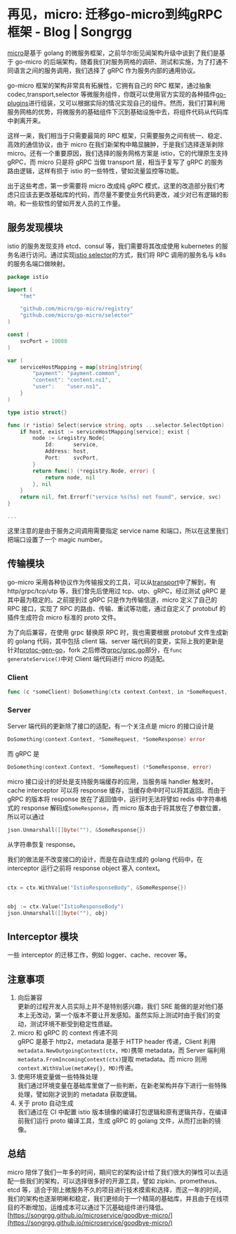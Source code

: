 # 再见，micro: 迁移go-micro到纯gRPC框架 - Blog | Songrgg
[micro](https://github.com/micro/micro)是基于 golang 的微服务框架，之前华尔街见闻架构升级中谈到了我们是基于 go-micro 的后端架构，随着我们对服务网格的调研、测试和实施，为了打通不同语言之间的服务调用，我们选择了 gRPC 作为服务内部的通用协议。

go-micro 框架的架构非常具有拓展性，它拥有自己的 RPC 框架，通过抽象 codec,transport,selector 等微服务组件，你既可以使用官方实现的各种插件[go-plugins](https://github.com/micro/go-plugins)进行组装，又可以根据实际的情况实现自己的组件。然而，我们打算利用服务网格的优势，将微服务的基础组件下沉到基础设施中去，将组件代码从代码库中剥离开来。

这样一来，我们相当于只需要最简的 RPC 框架，只需要服务之间有统一、稳定、高效的通信协议，由于 micro 在我们新架构中略显臃肿，于是我们选择逐渐剥除 micro。还有一个重要原因，我们选择的服务网格方案是 istio，它的代理原生支持 gRPC，而 micro 只是将 gRPC 当做 transport 层，相当于复写了 gRPC 的服务路由逻辑，这样有损于 istio 的一些特性，譬如流量监控等功能。

出于这些考虑，第一步需要将 micro 改成纯 gRPC 模式，这里的改造部分我们考虑只应该去更改基础库的代码，而尽量不要使业务代码更改，减少对已有逻辑的影响，和一些软性的譬如开发人员的工作量。

## [](#服务发现模块 "服务发现模块")服务发现模块

istio 的服务发现支持 etcd、consul 等，我们需要将其改成使用 kubernetes 的服务名进行访问。通过实现[istio selector](https://gist.github.com/songrgg/22999fb7ab76a30dcac17cb28ed412d4)的方式，我们将 RPC 调用的服务名与 k8s 的服务名端口做映射。

```go hljs
package istio

import (
	"fmt"

	"github.com/micro/go-micro/registry"
	"github.com/micro/go-micro/selector"
)

const (
	svcPort = 10088
)

var (
	serviceHostMapping = map[string]string{
		"payment": "payment.common",
		"content": "content.ns1",
		"user":    "user.ns1",
	}
)

type istio struct{}

func (r *istio) Select(service string, opts ...selector.SelectOption) (selector.Next, error) {
	if host, exist := serviceHostMapping[service]; exist {
		node := &registry.Node{
			Id:      service,
			Address: host,
			Port:    svcPort,
		}
		return func() (*registry.Node, error) {
			return node, nil
		}, nil
	}
	return nil, fmt.Errorf("service %s(%s) not found", service, svc)
}

...
```

这里注意的是由于服务之间调用需要指定 service name 和端口，所以在这里我们把端口设置了一个 magic number。

## [](#传输模块 "传输模块")传输模块

go-micro 采用各种协议作为传输报文的工具，可以从[transport](https://github.com/micro/go-plugins/tree/master/transport)中了解到，有 http/grpc/tcp/utp 等，我们曾先后使用过 tcp、utp、gRPC，经过测试 gRPC 是其中最为稳定的。之前提到过 gRPC 只是作为传输信道，micro 定义了自己的 RPC 接口，实现了 RPC 的路由、传输、重试等功能，通过自定义了 protobuf 的插件生成符合 micro 标准的 proto 文件。

为了向后兼容，在使用 grpc 替换原 RPC 时，我也需要根据 protobuf 文件生成新的 golang 代码，其中包括 client 端、server 端代码的变更，实际上我的更新是针对[protoc-gen-go](https://github.com/golang/protobuf/tree/master/protoc-gen-go)，fork 之后修改[grpc/grpc.go](https://github.com/golang/protobuf/blob/master/protoc-gen-go/grpc/grpc.go)部分，在`func generateService()`中对 Client 端代码进行 micro 的适配。

### [](#Client "Client")Client

```go hljs
func (c *someClient) DoSomething(ctx context.Context, in *SomeRequest, opts ...grpc.CallOption) (*SomeResponse, error)
```

### [](#Server "Server")Server

Server 端代码的更新除了接口的适配，有一个关注点是 micro 的接口设计是

```go hljs
DoSomething(context.Context, *SomeRequest, *SomeResponse) error
```

而 gRPC 是

```go hljs
DoSomething(context.Context, *SomeRequest) (*SomeResponse, error)
```

micro 接口设计的好处是支持服务端缓存的应用，当服务端 handler 触发时，cache interceptor 可以将 response 缓存，当缓存命中时可以将其返回。而由于 gRPC 的版本将 response 放在了返回值中，运行时无法将譬如 redis 中字符串格式的 response 解码成`SomeResponse`，而 micro 版本由于将其放在了参数位置，所以可以通过

```go hljs
json.Unmarshall([]byte(""), &SomeResponse{})
```

从字符串恢复 response。

我们的做法是不改变接口的设计，而是在自动生成的 golang 代码中，在 interceptor 运行之前将 response object 塞入 context。

```go hljs

ctx = ctx.WithValue("IstioResponseBody", &SomeResponse{})


obj := ctx.Value("IstioResponseBody")
json.Unmarshall([]byte(""), obj)
```

## [](#Interceptor模块 "Interceptor 模块")Interceptor 模块

一些 interceptor 的迁移工作，例如 logger、cache、recover 等。

## [](#注意事项 "注意事项")注意事项

1.  向后兼容  
    更新的过程开发人员实际上并不是特别感兴趣，我们 SRE 能做的是对他们基本上无改动，第一个版本不要让开发感知。虽然实际上测试时由于我们的变动，测试环境不断受到稳定性质疑。
2.  micro 和 gRPC 的 context 传递不同  
    gRPC 是基于 http2，metadata 是基于 HTTP header 传递，Client 利用`metadata.NewOutgoingContext(ctx, MD)`携带 metadata，而 Server 端利用`metadata.FromIncomingContext(ctx)`提取 metadata。而 micro 则用`context.WithValue(metaKey{}, MD)`传递。
3.  使用环境变量做一些特殊处理  
    我们通过环境变量在基础库里做了一些判断，在新老架构并存下进行一些特殊处理，譬如刚才说到的 metadata 获取逻辑。
4.  关于 proto 自动生成  
    我们通过在 CI 中配置 istio 版本镜像的编译打包逻辑和原有逻辑共存，在编译前我们运行 proto 编译工具，生成 gRPC 的 golang 文件，从而打出新的镜像。

## [](#总结 "总结")总结

micro 陪伴了我们一年多的时间，期间它的架构设计给了我们很大的弹性可以去适配一些我们的架构，可以选择很多好的开源工具，譬如 zipkin、prometheus、etcd 等，适合于刚上微服务不久的项目进行技术摸索和选择，而这一年的时间，我们的架构也逐渐明晰和稳定，我们更倾向于一个精简的基础库，并且由于在线项目的不断增加，运维成本可以通过下沉基础组件进行降低。 
 [https://songrgg.github.io/microservice/goodbye-micro/](https://songrgg.github.io/microservice/goodbye-micro/)
